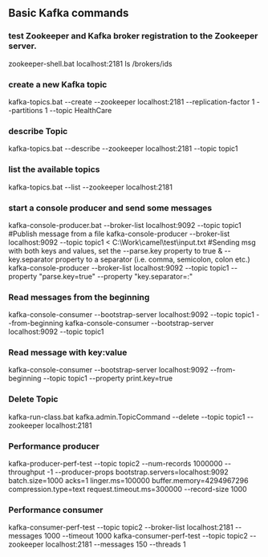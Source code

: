 ## Basic Kafka commands

### test Zookeeper and Kafka broker registration to the Zookeeper server.
zookeeper-shell.bat localhost:2181 ls /brokers/ids

### create a new Kafka topic
kafka-topics.bat --create --zookeeper localhost:2181 --replication-factor 1 --partitions 1 --topic HealthCare

### describe Topic
kafka-topics.bat --describe --zookeeper localhost:2181 --topic topic1

### list the available topics
kafka-topics.bat --list --zookeeper localhost:2181  

### start a console producer and send some messages 
kafka-console-producer.bat --broker-list localhost:9092 --topic topic1
#Publish message from a file
kafka-console-producer --broker-list localhost:9092 --topic topic1 < C:\Work\camel\test\input.txt
#Sending msg with both keys and values, set the --parse.key property to true & --key.separator property to a separator (i.e. comma, semicolon, colon etc.) 
kafka-console-producer --broker-list localhost:9092 --topic topic1 --property "parse.key=true" --property "key.separator=:"

### Read messages from the beginning
kafka-console-consumer --bootstrap-server localhost:9092 --topic topic1 --from-beginning
kafka-console-consumer --bootstrap-server localhost:9092 --topic topic1

### Read message with key:value
kafka-console-consumer --bootstrap-server localhost:9092 --from-beginning --topic topic1 --property print.key=true

### Delete Topic
kafka-run-class.bat kafka.admin.TopicCommand --delete --topic topic1 --zookeeper localhost:2181

### Performance producer
kafka-producer-perf-test --topic topic2 --num-records 1000000 --throughput -1 --producer-props bootstrap.servers=localhost:9092 batch.size=1000 acks=1 linger.ms=100000 buffer.memory=4294967296 compression.type=text request.timeout.ms=300000 --record-size 1000

### Performance consumer
kafka-consumer-perf-test --topic topic2 --broker-list localhost:2181 --messages 1000 --timeout 1000
kafka-consumer-perf-test --topic topic2 --zookeeper localhost:2181 --messages 150 --threads 1
